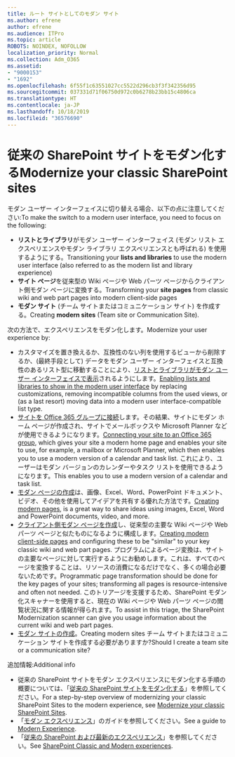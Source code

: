 ```yaml
---
title: ルート サイトとしてのモダン サイト
ms.author: efrene
author: efrene
ms.audience: ITPro
ms.topic: article
ROBOTS: NOINDEX, NOFOLLOW
localization_priority: Normal
ms.collection: Adm_O365
ms.assetid:
- "9000153"
- "1692"
ms.openlocfilehash: 6f55f1c63551027cc5522d296cb3f3f342356d95
ms.sourcegitcommit: 037331d71f06750d972c0b6278b23bb15c4806ca
ms.translationtype: HT
ms.contentlocale: ja-JP
ms.lasthandoff: 10/18/2019
ms.locfileid: "36576690"
---
```

# <a name="modernize-your-classic-sharepoint-site"></a><span data-ttu-id="3930c-102">従来の SharePoint サイトをモダン化する</span><span class="sxs-lookup"><span data-stu-id="3930c-102">Modernize your classic SharePoint sites</span></span>

<span data-ttu-id="3930c-103">モダン ユーザー インターフェイスに切り替える場合、以下の点に注意してください:</span><span class="sxs-lookup"><span data-stu-id="3930c-103">To make the switch to a modern user interface, you need to focus on the following:</span></span>

- <span data-ttu-id="3930c-104">**リストとライブラリ**がモダン ユーザー インターフェイス (モダン リスト エクスペリエンスやモダン ライブラリ エクスペリエンスとも呼ばれる) を使用するようにする。</span><span class="sxs-lookup"><span data-stu-id="3930c-104">Transitioning your **lists and libraries** to use the modern user interface (also referred to as the modern list and library experience)</span></span>
- <span data-ttu-id="3930c-105">**サイト ページ**を従来型の Wiki ページや Web パーツ ページからクライアント側モダン ページに変換する。</span><span class="sxs-lookup"><span data-stu-id="3930c-105">Transforming your **site pages** from classic wiki and web part pages into modern client-side pages</span></span>
- <span data-ttu-id="3930c-106">**モダン サイト** (チーム サイトまたはコミュニケーション サイト) を作成する。</span><span class="sxs-lookup"><span data-stu-id="3930c-106">Creating **modern sites** (Team site or Communication Site).</span></span>

<span data-ttu-id="3930c-107">次の方法で、エクスペリエンスをモダン化します。</span><span class="sxs-lookup"><span data-stu-id="3930c-107">Modernize your user experience by:</span></span>
- <span data-ttu-id="3930c-108">カスタマイズを置き換えるか、互換性のない列を使用するビューから削除するか、(最終手段として) データをモダン ユーザー インターフェイスと互換性のあるリスト型に移動することにより、[リストとライブラリがモダン ユーザー インターフェイスで表示](https://docs.microsoft.com/sharepoint/dev/transform/modernize-userinterface-lists-and-libraries)されるようにします。</span><span class="sxs-lookup"><span data-stu-id="3930c-108">[Enabling lists and libraries to show in the modern user interface](https://docs.microsoft.com/sharepoint/dev/transform/modernize-userinterface-lists-and-libraries) by replacing customizations, removing incompatible columns from the used views, or (as a last resort) moving data into a modern user interface-compatible list type.</span></span>
- <span data-ttu-id="3930c-109">[サイトを Office 365 グループに接続](https://docs.microsoft.com/sharepoint/dev/transform/modernize-connect-to-office365-group)します。その結果、サイトにモダン ホーム ページが作成され、サイトでメールボックスや Microsoft Planner などが使用できるようになります。</span><span class="sxs-lookup"><span data-stu-id="3930c-109">[Connecting your site to an Office 365 group](https://docs.microsoft.com/sharepoint/dev/transform/modernize-connect-to-office365-group), which gives your site a modern home page and enables your site to use, for example, a mailbox or Microsoft Planner, which then enables you to use a modern version of a calendar and task list.</span></span> <span data-ttu-id="3930c-110">これにより、ユーザーはモダン バージョンのカレンダーやタスク リストを使用できるようになります。</span><span class="sxs-lookup"><span data-stu-id="3930c-110">This enables you to use a modern version of a calendar and task list.</span></span>
- <span data-ttu-id="3930c-111">[モダン ページの作成](https://support.office.com/article/create-and-use-modern-pages-on-a-sharepoint-site-b3d46deb-27a6-4b1e-87b8-df851e503dec)は、画像、Excel、Word、PowerPoint ドキュメント、ビデオ、その他を使用してアイデアを共有する優れた方法です。</span><span class="sxs-lookup"><span data-stu-id="3930c-111">[Creating modern pages](https://support.office.com/article/create-and-use-modern-pages-on-a-sharepoint-site-b3d46deb-27a6-4b1e-87b8-df851e503dec), is a great way to share ideas using images, Excel, Word and PowerPoint documents, video, and more.</span></span>
- <span data-ttu-id="3930c-112">[クライアント側モダン ページを作成](https://docs.microsoft.com/sharepoint/dev/transform/modernize-userinterface-site-pages)し、従来型の主要な Wiki ページや Web パーツ ページと似たものになるように構成します。</span><span class="sxs-lookup"><span data-stu-id="3930c-112">[Creating modern client-side pages](https://docs.microsoft.com/sharepoint/dev/transform/modernize-userinterface-site-pages) and configuring these to be "similar" to your key classic wiki and web part pages.</span></span> <span data-ttu-id="3930c-113">プログラムによるページ変換は、サイトの主要なページに対して実行するようにお勧めします。これは、すべてのページを変換することは、リソースの消費になるだけでなく、多くの場合必要ないためです。</span><span class="sxs-lookup"><span data-stu-id="3930c-113">Programmatic page transformation should be done for the key pages of your sites; transforming all pages is resource-intensive and often not needed.</span></span> <span data-ttu-id="3930c-114">このトリアージを支援するため、SharePoint モダン化スキャナーを使用すると、現在の Wiki ページや Web パーツ ページの閲覧状況に関する情報が得られます。</span><span class="sxs-lookup"><span data-stu-id="3930c-114">To assist in this triage, the SharePoint Modernization scanner can give you usage information about the current wiki and web part pages.</span></span>
- <span data-ttu-id="3930c-115">[モダン サイトの作成](https://support.office.com/article/create-a-team-site-in-sharepoint-ef10c1e7-15f3-42a3-98aa-b5972711777d)。</span><span class="sxs-lookup"><span data-stu-id="3930c-115">Creating modern sites</span></span> <span data-ttu-id="3930c-116">チーム サイトまたはコミュニケーション サイトを作成する必要がありますか?</span><span class="sxs-lookup"><span data-stu-id="3930c-116">Should I create a team site or a communication site?</span></span>

<span data-ttu-id="3930c-117">追加情報:</span><span class="sxs-lookup"><span data-stu-id="3930c-117">Additional info</span></span> 
- <span data-ttu-id="3930c-118">従来の SharePoint サイトをモダン エクスペリエンスにモダン化する手順の概要については、「[従来の SharePoint サイトをモダン化する](https://docs.microsoft.com/sharepoint/dev/transform/modernize-classic-sites)」を参照してください。</span><span class="sxs-lookup"><span data-stu-id="3930c-118">For a step-by-step overview of modernizing your classic SharePoint Sites to the modern experience, see [Modernize your classic SharePoint Sites](https://docs.microsoft.com/sharepoint/dev/transform/modernize-classic-sites).</span></span>
- <span data-ttu-id="3930c-119">「[モダン エクスペリエンス](https://docs.microsoft.com/sharepoint/guide-to-sharepoint-modern-experience)」のガイドを参照してください。</span><span class="sxs-lookup"><span data-stu-id="3930c-119">See a guide to [Modern Experience](https://docs.microsoft.com/sharepoint/guide-to-sharepoint-modern-experience).</span></span>
- <span data-ttu-id="3930c-120">「[従来の SharePoint および最新のエクスペリエンス](https://support.office.com/article/sharepoint-classic-and-modern-experiences-5725c103-505d-4a6e-9350-300d3ec7d73f)」を参照してください。</span><span class="sxs-lookup"><span data-stu-id="3930c-120">See [SharePoint Classic and Modern experiences](https://support.office.com/article/sharepoint-classic-and-modern-experiences-5725c103-505d-4a6e-9350-300d3ec7d73f).</span></span> 




